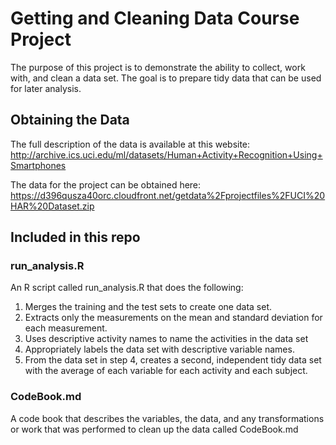 # Getting and Cleaning Data Course Project
The purpose of this project is to demonstrate the ability to collect, work with, and clean a data set. The goal is to prepare tidy data that can be used for later analysis.

## Obtaining the Data
  The full description of the data is available at this website: http://archive.ics.uci.edu/ml/datasets/Human+Activity+Recognition+Using+Smartphones
  
  The data for the project can be obtained here: https://d396qusza40orc.cloudfront.net/getdata%2Fprojectfiles%2FUCI%20HAR%20Dataset.zip

## Included in this repo

### run_analysis.R
An R script called run_analysis.R that does the following:
  1. Merges the training and the test sets to create one data set.
  2. Extracts only the measurements on the mean and standard deviation for each measurement. 
  3. Uses descriptive activity names to name the activities in the data set
  4. Appropriately labels the data set with descriptive variable names.
  5. From the data set in step 4, creates a second, independent tidy data set with the average of each variable for each activity and each subject.

### CodeBook.md
  A code book that describes the variables, the data, and any transformations or work that was performed to clean up the data called CodeBook.md

